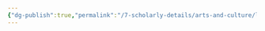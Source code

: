 ```yaml
---
{"dg-publish":true,"permalink":"/7-scholarly-details/arts-and-culture/legislation/legislation/","noteIcon":""}
---
```



